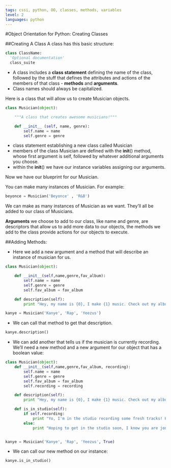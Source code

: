 ```yaml
---
tags: cssi, python, OO, classes, methods, variables
level: 2
languages: python
---
```


#Object Orientation for Python: Creating Classes


##Creating A Class
A class has this basic structure:
```python
class ClassName:
  'Optional documentation'
  class_suite
```
+ A class includes a **class statement** defining the name of the class, followed by the stuff that defines the attributes and actions of the members of that class - **methods** and **arguments**.
+ Class names should always be capitalized.


Here is a class that will allow us to create Musician objects.

```python
class Musician(object):

    """A class that creates awesome musicians!"""

    def __init__ (self, name, genre):
        self.name = name
        self.genre = genre
```
+ class statement establishing a new class called Musician
+ members of the class Musician are defined with the __init__() method, whose first argument is self, followed by whatever additional arguments you choose.
+ within the __init__() we have our instance variables assigning our arguments.

Now we have our blueprint for our Musician.

You can make many instances of Musician.
For example:
```python
beyonce = Musician('Beyonce' , 'R&B')
```
We can make as many instances of Musician as we want. They’ll all be added to our class of Musicians.

**Arguments** we choose to add to our class, like name and genre, are descriptors that allow us to add more data to our objects, the methods we add to the class provide actions for our objects to execute.

##Adding Methods:
+ Here we add a new argument and a method that will describe an instance of musician for us.

```python
class Musician(object):

    def __init__(self,name,genre,fav_album):
        self.name = name
        self.genre = genre
        self.fav_album = fav_album

    def description(self):
        print "Hey, my name is {0}, I make {1} music. Check out my album {2}." .format(self.name, self.genre, self.fav_album)

kanye = Musician('Kanye', 'Rap', 'Yeezus')
```
+ We can call that method to get that description.

```python
kanye.description()
```

+ We can add another that tells us if the musician is currently recording. We’ll need a new method and a new argument for our object that has a boolean value:

```python
class Musician(object):
    def __init__(self,name,genre,fav_album, recording):
        self.name = name
        self.genre = genre
        self.fav_album = fav_album
        self.recording = recording

    def description(self):
        print "Hey, my name is {0}, I make {1} music. Check out my album {2}." .format(self.name, self.genre, self.album)

    def is_in_studio(self):
        if self.recording:
            print "Yo, I'm in the studio recording some fresh tracks! Holla at me later!"
        else:
            print "Hoping to get in the studio soon, I know you are jonesing for new material!"


kanye = Musician('Kanye', 'Rap', 'Yeezus', True)
```

+ We can call our new method on our instance:

```python
kanye.is_in_studio()
```
